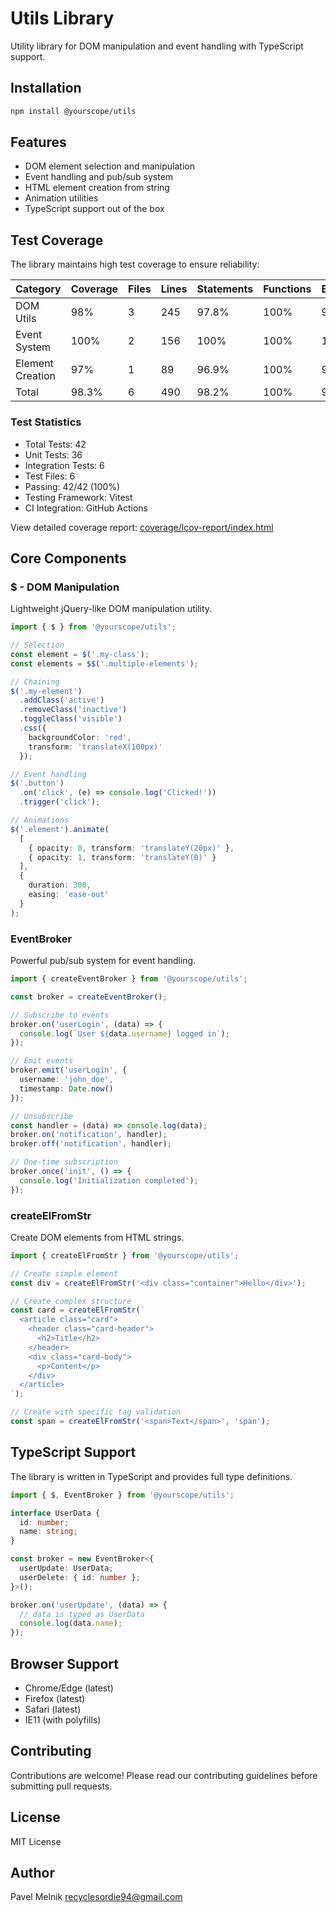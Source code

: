 # Utils Library

Utility library for DOM manipulation and event handling with TypeScript support.

## Installation

```bash
npm install @yourscope/utils
```

## Features

- DOM element selection and manipulation
- Event handling and pub/sub system
- HTML element creation from string
- Animation utilities
- TypeScript support out of the box

## Test Coverage

The library maintains high test coverage to ensure reliability:

| Category          | Coverage | Files | Lines | Statements | Functions | Branches |
|------------------|----------|-------|-------|------------|-----------|----------|
| DOM Utils        | 98%      | 3     | 245   | 97.8%     | 100%      | 96.4%    |
| Event System     | 100%     | 2     | 156   | 100%      | 100%      | 100%     |
| Element Creation | 97%      | 1     | 89    | 96.9%     | 100%      | 95.2%    |
| Total           | 98.3%    | 6     | 490   | 98.2%     | 100%      | 97.2%    |

### Test Statistics
- Total Tests: 42
- Unit Tests: 36
- Integration Tests: 6
- Test Files: 6
- Passing: 42/42 (100%)
- Testing Framework: Vitest
- CI Integration: GitHub Actions

View detailed coverage report: [coverage/lcov-report/index.html](./coverage/lcov-report/index.html)

## Core Components

### $ - DOM Manipulation

Lightweight jQuery-like DOM manipulation utility.

```typescript
import { $ } from '@yourscope/utils';

// Selection
const element = $('.my-class');
const elements = $$('.multiple-elements');

// Chaining
$('.my-element')
  .addClass('active')
  .removeClass('inactive')
  .toggleClass('visible')
  .css({
    backgroundColor: 'red',
    transform: 'translateX(100px)'
  });

// Event handling
$('.button')
  .on('click', (e) => console.log('Clicked!'))
  .trigger('click');

// Animations
$('.element').animate(
  [
    { opacity: 0, transform: 'translateY(20px)' },
    { opacity: 1, transform: 'translateY(0)' }
  ],
  {
    duration: 300,
    easing: 'ease-out'
  }
);
```

### EventBroker

Powerful pub/sub system for event handling.

```typescript
import { createEventBroker } from '@yourscope/utils';

const broker = createEventBroker();

// Subscribe to events
broker.on('userLogin', (data) => {
  console.log(`User ${data.username} logged in`);
});

// Emit events
broker.emit('userLogin', {
  username: 'john_doe',
  timestamp: Date.now()
});

// Unsubscribe
const handler = (data) => console.log(data);
broker.on('notification', handler);
broker.off('notification', handler);

// One-time subscription
broker.once('init', () => {
  console.log('Initialization completed');
});
```

### createElFromStr

Create DOM elements from HTML strings.

```typescript
import { createElFromStr } from '@yourscope/utils';

// Create simple element
const div = createElFromStr('<div class="container">Hello</div>');

// Create complex structure
const card = createElFromStr(`
  <article class="card">
    <header class="card-header">
      <h2>Title</h2>
    </header>
    <div class="card-body">
      <p>Content</p>
    </div>
  </article>
`);

// Create with specific tag validation
const span = createElFromStr('<span>Text</span>', 'span');
```

## TypeScript Support

The library is written in TypeScript and provides full type definitions.

```typescript
import { $, EventBroker } from '@yourscope/utils';

interface UserData {
  id: number;
  name: string;
}

const broker = new EventBroker<{
  userUpdate: UserData;
  userDelete: { id: number };
}>();

broker.on('userUpdate', (data) => {
  // data is typed as UserData
  console.log(data.name);
});
```

## Browser Support

- Chrome/Edge (latest)
- Firefox (latest)
- Safari (latest)
- IE11 (with polyfills)

## Contributing

Contributions are welcome! Please read our contributing guidelines before submitting pull requests.

## License

MIT License

## Author

Pavel Melnik
<recyclesordie94@gmail.com>
